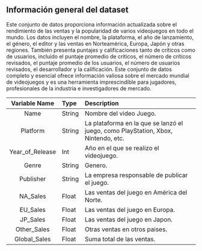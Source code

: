 
## Información general del dataset

Este conjunto de datos proporciona información actualizada sobre el rendimiento de las ventas y la popularidad de varios videojuegos en todo el mundo. Los datos incluyen el nombre, la plataforma, el año de lanzamiento, el género, el editor y las ventas en Norteamérica, Europa, Japón y otras regiones. También presenta puntajes y calificaciones tanto de críticos como de usuarios, incluido el puntaje promedio de críticos, el número de críticos revisados, el puntaje promedio de los usuarios, el número de usuarios revisados, el desarrollador y la calificación. Este conjunto de datos completo y esencial ofrece información valiosa sobre el mercado mundial de videojuegos y es una herramienta imprescindible para jugadores, profesionales de la industria e investigadores de mercado.

|Variable Name| Type | Description |
|:--------:|:---------------|:---------------------------------|
|Name|String|Nombre del video Juego.|
|Platform|String|La plataforma en la que se lanzó el juego, como PlayStation, Xbox, Nintendo, etc.|
|Year_of_Release|Int|Año en el que se realizo el videojuego.|
|Genre|String|Genero.|
|Publisher|String|La empresa responsable de publicar el juego.|
|NA_Sales|Float|Las ventas del juego en América del Norte.|
|EU_Sales|Float|Las ventas del juego en Europa.|
|JP_Sales|Float|Las ventas del juego en Japon.|
|Other_Sales|Float|Otras ventas en otros paises.|
|Global_Sales|Float|Suma total de las ventas.|
